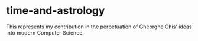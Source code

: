 # time-and-astrology

This represents my contribution in the perpetuation of Gheorghe Chis' ideas into modern Computer Science.
